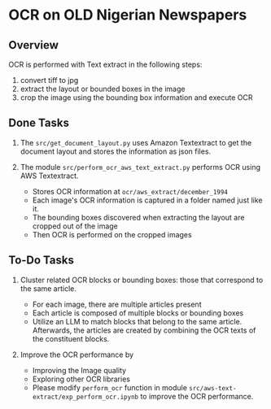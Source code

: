 # OCR on OLD Nigerian Newspapers

## Overview

OCR is performed with Text extract in the following steps:

1. convert tiff to jpg
2. extract the layout or bounded boxes in the image 
3. crop the image using the bounding box information and execute OCR

## Done Tasks

1. The `src/get_document_layout.py` uses Amazon Textextract to get the document layout and stores the information as json files.

2. The module `src/perform_ocr_aws_text_extract.py` performs OCR using AWS Textextract.
    - Stores OCR information at `ocr/aws_extract/december_1994`
    - Each image's OCR information is captured in a folder named just like it.
    - The bounding boxes discovered when extracting the layout are cropped out of the image
    - Then OCR is performed on the cropped images

## To-Do Tasks

1. Cluster related OCR blocks or bounding boxes: those that correspond to the same article.
    - For each image, there are multiple articles present
    - Each article is composed of multiple blocks or bounding boxes
    - Utilize an LLM to match blocks that belong to the same article. Afterwards, the articles are created by combining the OCR texts of the constituent blocks.

2. Improve the OCR performance by
    - Improving the Image quality
    - Exploring other OCR libraries
    - Please modify `perform_ocr` function in module `src/aws-text-extract/exp_perform_ocr.ipynb` to improve the OCR performance. 